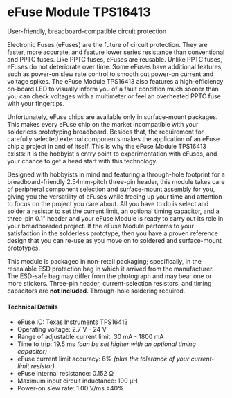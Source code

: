 # eFuse Module TPS16413
User-friendly, breadboard-compatible circuit protection

Electronic Fuses (eFuses) are the future of circuit protection. They are faster, more accurate, and feature lower series resistance than conventional and PPTC fuses. Like PPTC fuses, eFuses are reusable. Unlike PPTC fuses, eFuses do not deteriorate over time. Some eFuses have additional features, such as power-on slew rate control to smooth out power-on current and voltage spikes. The eFuse Module TPS16413 also features a high-efficiency on-board LED to visually inform you of a fault condition much sooner than you can check voltages with a multimeter or feel an overheated PPTC fuse with your fingertips.

Unfortunately, eFuse chips are available only in surface-mount packages. This makes every eFuse chip on the market incompatible with your solderless prototyping breadboard. Besides that, the requirement for carefully selected external components makes the application of an eFuse chip a project in and of itself. This is why the eFuse Module TPS16413 exists: it is the hobbyist's entry point to experimentation with eFuses, and your chance to get a head start with this technology.

Designed with hobbyists in mind and featuring a through-hole footprint for a breadboard-friendly 2.54mm-pitch three-pin header, this module takes care of peripheral component selection and surface-mount assembly for you, giving you the versatility of eFuses while freeing up your time and attention to focus on the project you care about. All you have to do is select and solder a resistor to set the current limit, an optional timing capacitor, and a three-pin 0.1" header and your eFuse Module is ready to carry out its role in your breadboarded project. If the eFuse Module performs to your satisfaction in the solderless prototype, then you have a proven reference design that you can re-use as you move on to soldered and surface-mount prototypes.

This module is packaged in non-retail packaging; specifically, in the resealable ESD protection bag in which it arrived from the manufacturer. The ESD-safe bag may differ from the photograph and may bear one or more stickers. Three-pin header, current-selection resistors, and timing capacitors are **not included**. Through-hole soldering required.

#### Technical Details
* eFuse IC: Texas Instruments TPS16413
* Operating voltage: 2.7 V - 24 V
* Range of adjustable current limit: 30 mA - 1800 mA
* Time to trip: 19.5 ms _(can be set higher with an optional timing capacitor)_
* eFuse current limit accuracy: 6% _(plus the tolerance of your current-limit resistor)_
* eFuse internal resistance: 0.152 Ω
* Maximum input circuit inductance: 100 µH
* Power-on slew rate: 1.00 V/ms ±40%
